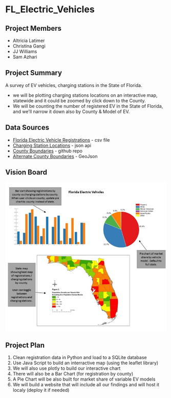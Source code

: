 # FL_Electric_Vehicles

## Project Members
* Altricia Latimer
* Christina Gangi
* JJ Williams
* Sam Azhari

## Project Summary
A survey of EV vehicles, charging stations in the State of Florida.
* we will be plotting charging stations locations on an interactive map, statewide and it could be zoomed by click down to the County.
* We will be counting the number of registered EV in the State of Florida, and we'll narrow it down also by County & Model of EV.


## Data Sources
* [Florida Electric Vehicle Registrations](https://www.atlasevhub.com/) - csv file
* [Charging Station Locations](https://developer.nrel.gov/docs/api-key/) - json api
* [County Boundaries](https://github.com/johan/world.geo.json/tree/master/countries/USA/FL) - github repo
* [Alternate County Boundaries](https://public.opendatasoft.com/explore/dataset/us-county-boundaries/table/?disjunctive.[…]junctive.state_name&sort=stusab&refine.state_name=Florida) - GeoJson

## Vision Board
![Vision of final page](https://github.com/Project-JCSA/FL_Electric_Vehicles/blob/main/Images/VisionBoard.jpg)

## Project Plan
1) Clean registration data in Python and load to a SQLite database
2) Use Java Script to build an interractive map (using the leaflet library)
3) We will also use plotly to build our interactive chart 
4) There will also be a Bar Chart (for registration by county) 
5) A Pie Chart will be also built for market share of variable EV models
6) We will build a website that will include all our findings and will host it localy (deploy it if needed)
